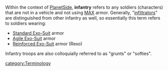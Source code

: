 Within the context of [PlanetSide](PlanetSide.md), **infantry**
refers to any soldiers (characters) that are not in a vehicle and not
using [MAX](MAX.md) armor. Generally,
"[infiltrators](Infiltration_Suit.md)" are distinguished from
other infantry as well, so essentially this term refers to soldiers
wearing:

- [Standard Exo-Suit](Standard_Exo-Suit.md) armor
- [Agile Exo-Suit](Agile_Exo-Suit.md) armor
- [Reinforced Exo-Suit](Reinforced_Exo-Suit.md) armor (Rexo)

Infantry troops are also colloquially referred to as "grunts" or
"softies".

[category:Terminology](category:Terminology.md)
